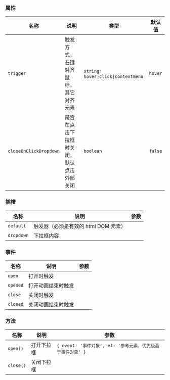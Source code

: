 ### 属性

| 名称                   | 说明                                     | 类型                                  | 默认值  |
| ---------------------- | ---------------------------------------- | ------------------------------------- | ------- |
| `trigger`              | 触发方式，右键对齐鼠标，其它对齐元素     | `string`: `hover\|click\|contextmenu` | `hover` |
| `closeOnClickDropdown` | 是否在点击下拉框时关闭，默认点击外部关闭 | `boolean`                             | `false` |

### 插槽

| 名称       | 说明                                 | 参数 |
| ---------- | ------------------------------------ | ---- |
| `default`  | 触发器（必须是有效的 html DOM 元素） |      |
| `dropdown` | 下拉框内容                           |      |

### 事件

| 名称     | 说明               | 参数 |
| -------- | ------------------ | ---- |
| `open`   | 打开时触发         |      |
| `opened` | 打开动画结束时触发 |      |
| `close`  | 关闭时触发         |      |
| `closed` | 关闭动画结束时触发 |      |

### 方法

| 名称      | 说明       | 参数                                                        |
| --------- | ---------- | ----------------------------------------------------------- |
| `open()`  | 打开下拉框 | `{ event: '事件对象', el: '参考元素，优先级高于事件对象' }` |
| `close()` | 关闭下拉框 |                                                             |
